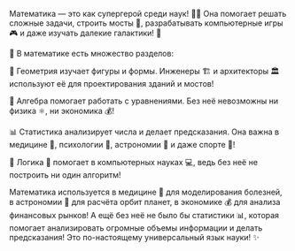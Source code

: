 Математика — это как супергерой среди наук! 🦸‍♂️ Она помогает решать сложные задачи, строить мосты 🌉, разрабатывать компьютерные игры 🎮 и даже изучать далекие галактики! 🌌

📏 В математике есть множество разделов:

📐 Геометрия изучает фигуры и формы. Инженеры 🏗️ и архитекторы 🏛️ используют её для проектирования зданий и мостов!

🔢 Алгебра помогает работать с уравнениями. Без неё невозможны ни физика ⚛️, ни экономика 💰!

📊 Статистика анализирует числа и делает предсказания. Она важна в медицине 🏥, психологии 🧠, астрономии 🔭 и даже спорте 🏀!

🔣 Логика 🧠 помогает в компьютерных науках 💻, ведь без неё не построить ни один алгоритм!

Математика используется в медицине 🏥 для моделирования болезней, в астрономии 🌌 для расчёта орбит планет, в экономике 💰 для анализа финансовых рынков! А ещё без неё не было бы статистики 📊, которая помогает анализировать огромные объемы информации и делать предсказания! Это по-настоящему универсальный язык науки! ✨
